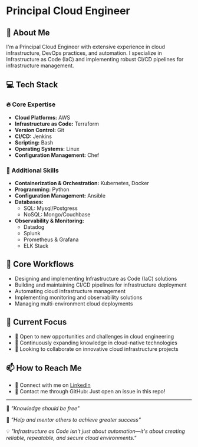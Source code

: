 # Principal Cloud Engineer

## 🚀 About Me
I'm a Principal Cloud Engineer with extensive experience in cloud infrastructure, DevOps practices, and automation. I specialize in Infrastructure as Code (IaC) and implementing robust CI/CD pipelines for infrastructure management.

## 💻 Tech Stack

### 🔥 Core Expertise
- **Cloud Platforms:** AWS
- **Infrastructure as Code:** Terraform
- **Version Control:** Git
- **CI/CD:** Jenkins
- **Scripting:** Bash
- **Operating Systems:** Linux
- **Configuration Management:** Chef

### 🌱 Additional Skills
- **Containerization & Orchestration:** Kubernetes, Docker
- **Programming:** Python
- **Configuration Management:** Ansible
- **Databases:** 
  - SQL: Mysql/Postgress
  - NoSQL: Mongo/Couchbase
- **Observability & Monitoring:**
  - Datadog
  - Splunk
  - Prometheus & Grafana
  - ELK Stack

## 🔧 Core Workflows
- Designing and implementing Infrastructure as Code (IaC) solutions
- Building and maintaining CI/CD pipelines for infrastructure deployment
- Automating cloud infrastructure management
- Implementing monitoring and observability solutions
- Managing multi-environment cloud deployments

## 🎯 Current Focus
- 👀 Open to new opportunities and challenges in cloud engineering
- 🌱 Continuously expanding knowledge in cloud-native technologies
- 🤝 Looking to collaborate on innovative cloud infrastructure projects

## 📫 How to Reach Me
- 💼 Connect with me on [LinkedIn](https://www.linkedin.com/in/yogeshvk/)
- 📧 Contact me through GitHub: Just open an issue in this repo!

---
💫 *"Knowledge should be free"*

🌟 *"Help and mentor others to achieve greater success"*

💡 *"Infrastructure as Code isn't just about automation—it's about creating reliable, repeatable, and secure cloud environments."*